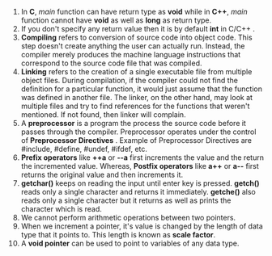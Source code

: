 1. In __C__, _main_ function can have return type as __void__ while in __C++__, _main_ function cannot have __void__ as well as __long__ as return type.
2. If you don't specify any return value then it is by default __int__ in C/C++ .
3. __Compiling__ refers to conversion of source code into object code.  This step doesn't create anything the user can actually run. Instead, the compiler merely produces the machine language instructions that correspond to the source code file that was compiled.
4. __Linking__ refers to the creation of a single executable file from multiple object files. During compilation, if the compiler could not find the definition for a particular function, it would just assume that the function was defined in another file. The linker, on the other hand, may look at multiple files and try to find references for the functions that weren't mentioned. If not found, then linker will complain.
5. A __preprocessor__ is a program the process the source code before it passes through the compiler. Preprocessor operates under the control of __Preprocessor Directives__ . Example of Preprocessor Directives are #include, #define, #undef, #ifdef, etc.
6. __Prefix operators__ like __++a__ or __--a__ first increments the value and the return the incremented value. Whereas, __Postfix operators__ like __a++__ or __a--__ first returns the original value and then increments it.
7. __getchar()__ keeps on reading the input until enter key is pressed. 
__getch()__ reads only a single character and returns it immediately. 
__getche()__ also reads only a single character but it returns as well as prints the character which is read.
8. We cannot perform arithmetic operations between two pointers.
9. When we increment a pointer, it's value is changed by the length of data type that it points to. This length is known as __scale factor__.
10. A __void pointer__ can be used to point to variables of any data type.